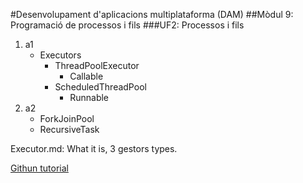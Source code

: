 #Desenvolupament d'aplicacions multiplataforma (DAM)
##Mòdul 9: Programació de processos i fils
###UF2: Processos i fils

1. a1
   - Executors
     - ThreadPoolExecutor
        - Callable
     - ScheduledThreadPool
        - Runnable
2. a2 
   - ForkJoinPool
   - RecursiveTask

Executor.md: What it is, 3 gestors types.

[Githun tutorial](https://docs.github.com/es/github/writing-on-github/basic-writing-and-formatting-syntax#headings)